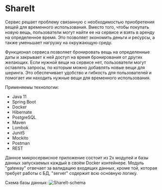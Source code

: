 # ShareIt
 Сервис решает проблему связанную с необходимостью приобретения вещей для временного использования. 
Вместо того, чтобы покупать новую вещь, пользователи могут найти ее на сервисе и взять в аренду на определенное время. 
Это позволяет экономить деньги и ресурсы, а также уменьшает нагрузку на окружающую среду.

Функционал сервиса позволяет бронировать вещь на определенные даты и закрывает к ней доступ на время бронирования от других желающих. 
Если нужной вещи на сервисе нет, пользователи могут оставлять запросы, по которым можно добавлять новые вещи для шеринга. 
Это обеспечивает удобство и гибкость для пользователей и помогает им находить нужные вещи для временного использования.

Применяемы технологии:
- Java 11
- Spring Boot
- Docker
- Hibernate
- PostgreSQL
- Maven
- Lombok
- Junit5 
- Mockito
- Postman
- REST

Данное микросервисное приложение состоит из 2х модулей и базы данных запускаемых каждый в своём Docker контейнере.
Модуль "gateway" отвечает за валидацию входящих данных, кроме той, которая требует работы с БД, "server" содержит всю основную логику.

Схема базы данных:
![ShareIt-schema](https://user-images.githubusercontent.com/105507007/233737075-d061c419-f6c1-4dc0-ab86-8f86e2432134.png)
